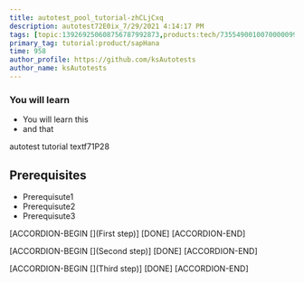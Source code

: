 ```yaml
---
title: autotest_pool_tutorial-zhCLjCxq
description: autotest72E0ix_7/29/2021 4:14:17 PM
tags: [topic:139269250608756787992873,products:tech/73554900100700000996,tutorial:experience/advanced]
primary_tag: tutorial:product/sapHana
time: 958
author_profile: https://github.com/ksAutotests
author_name: ksAutotests
---
```

### You will learn
- You will learn this
- and that

autotest tutorial textf71P28

## Prerequisites
- Prerequisute1
- Prerequisute2
- Prerequisute3

[ACCORDION-BEGIN [](First step)]
[DONE]
[ACCORDION-END]

[ACCORDION-BEGIN [](Second step)]
[DONE]
[ACCORDION-END]

[ACCORDION-BEGIN [](Third step)]
[DONE]
[ACCORDION-END]

